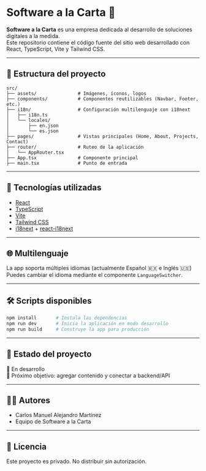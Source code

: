 # Software a la Carta 🚀

**Software a la Carta** es una empresa dedicada al desarrollo de soluciones digitales a la medida.  
Este repositorio contiene el código fuente del sitio web desarrollado con React, TypeScript, Vite y Tailwind CSS.

---

## 📁 Estructura del proyecto

```
src/
├── assets/               # Imágenes, íconos, logos
├── components/           # Componentes reutilizables (Navbar, Footer, etc.)
├── i18n/                 # Configuración multilenguaje con i18next
│   ├── i18n.ts
│   └── locales/
│       ├── en.json
│       └── es.json
├── pages/                # Vistas principales (Home, About, Projects, Contact)
├── router/               # Ruteo de la aplicación
│   └── AppRouter.tsx
├── App.tsx               # Componente principal
├── main.tsx              # Punto de entrada
```

---

## 🧰 Tecnologías utilizadas

- [React](https://reactjs.org/)
- [TypeScript](https://www.typescriptlang.org/)
- [Vite](https://vitejs.dev/)
- [Tailwind CSS](https://tailwindcss.com/)
- [i18next](https://www.i18next.com/) + [react-i18next](https://react.i18next.com/)

---

## 🌐 Multilenguaje

La app soporta múltiples idiomas (actualmente Español 🇲🇽 e Inglés 🇺🇸)  
Puedes cambiar el idioma mediante el componente `LanguageSwitcher`.

---

## 🛠️ Scripts disponibles

```bash
npm install       # Instala las dependencias
npm run dev       # Inicia la aplicación en modo desarrollo
npm run build     # Construye la app para producción
```

---

## 📄 Estado del proyecto

🔧 En desarrollo  
🎯 Próximo objetivo: agregar contenido y conectar a backend/API

---

## 👨‍💻 Autores

- Carlos Manuel Alejandro Martínez
- Equipo de Software a la Carta

---

## 📝 Licencia

Este proyecto es privado. No distribuir sin autorización.
